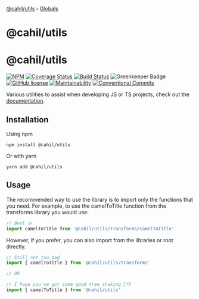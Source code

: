 [@cahil/utils](README.md) › [Globals](globals.md)

# @cahil/utils

# @cahil/utils

[![NPM](https://img.shields.io/npm/v/@cahil/utils.svg)](https://www.npmjs.com/package/@cahil/utils)
[![Coverage Status](https://coveralls.io/repos/github/cahilfoley/utils/badge.svg?branch=master)](https://coveralls.io/github/cahilfoley/utils?branch=master)
[![Build Status](https://travis-ci.org/cahilfoley/utils.svg?branch=master)](https://travis-ci.org/cahilfoley/utils)
![Greenkeeper Badge](https://badges.greenkeeper.io/cahilfoley/utils.svg)
[![GitHub license](https://img.shields.io/github/license/cahilfoley/utils.svg)](https://github.com/cahilfoley/utils/blob/master/LICENSE)
[![Maintainability](https://api.codeclimate.com/v1/badges/1be2afed86751477dbae/maintainability)](https://codeclimate.com/github/cahilfoley/utils/maintainability)
[![Conventional Commits](https://img.shields.io/badge/Conventional%20Commits-1.0.0-yellow.svg)](https://conventionalcommits.org)

Various utilities to assist when developing JS or TS projects, check out the [documentation](https://cahilfoley.github.io/utils/).

## Installation

Using npm

```
npm install @cahil/utils
```

Or with yarn

```
yarn add @cahil/utils
```

## Usage

The recommended way to use the library is to import only the functions that you need. For example, to use the camelToTitle function from the transforms library you would use:

```js
// Best 👍
import camelToTitle from '@cahil/utils/transforms/camelToTitle'
```

However, if you prefer, you can also import from the libraries or root directly.

```js
// Still not too bad
import { camelToTitle } from '@cahil/utils/transforms'

// OR

// I hope you've got some good tree shaking 🌴👎
import { camelToTitle } from '@cahil/utils'
```
